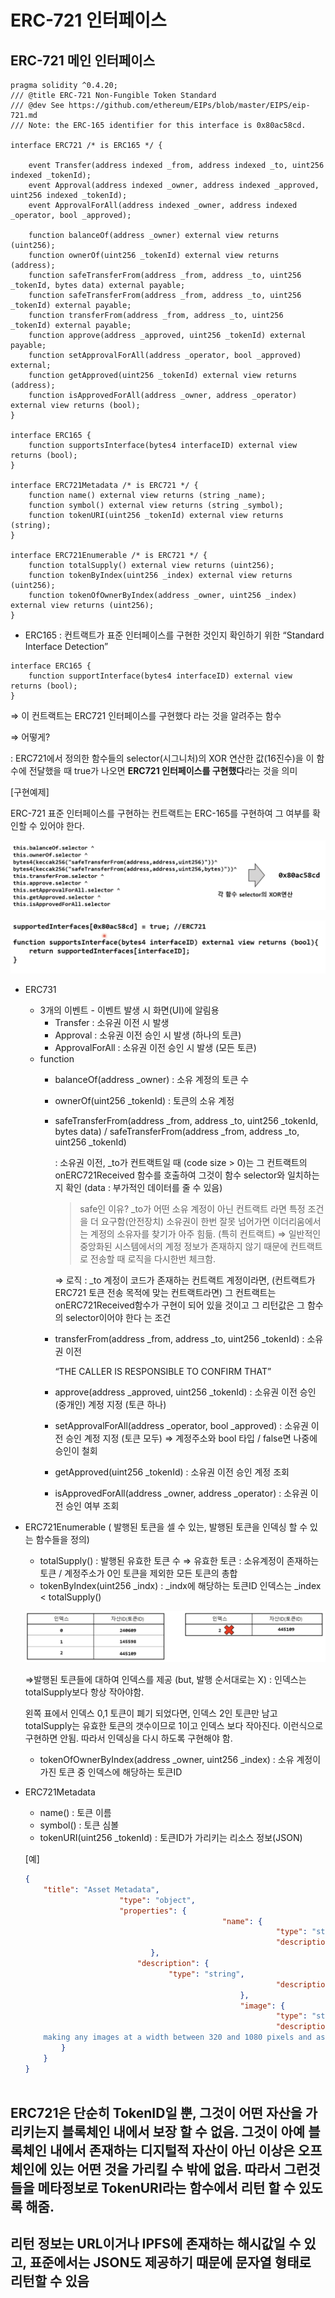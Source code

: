 # ERC-721 인터페이스
## ERC-721 메인 인터페이스

```solidity
pragma solidity ^0.4.20;
/// @title ERC-721 Non-Fungible Token Standard
/// @dev See https://github.com/ethereum/EIPs/blob/master/EIPS/eip-721.md 
/// Note: the ERC-165 identifier for this interface is 0x80ac58cd.

interface ERC721 /* is ERC165 */ {

	event Transfer(address indexed _from, address indexed _to, uint256 indexed _tokenId);
	event Approval(address indexed _owner, address indexed _approved, uint256 indexed _tokenId); 
	event ApprovalForAll(address indexed _owner, address indexed _operator, bool _approved);
	
	function balanceOf(address _owner) external view returns (uint256);
	function ownerOf(uint256 _tokenId) external view returns (address);
	function safeTransferFrom(address _from, address _to, uint256 _tokenId, bytes data) external payable; 
	function safeTransferFrom(address _from, address _to, uint256 _tokenId) external payable;
	function transferFrom(address _from, address _to, uint256 _tokenId) external payable;
	function approve(address _approved, uint256 _tokenId) external payable;
	function setApprovalForAll(address _operator, bool _approved) external;
	function getApproved(uint256 _tokenId) external view returns (address);
	function isApprovedForAll(address _owner, address _operator) external view returns (bool);
}

interface ERC165 {
	function supportsInterface(bytes4 interfaceID) external view returns (bool);
}

interface ERC721Metadata /* is ERC721 */ {
	function name() external view returns (string _name);
	function symbol() external view returns (string _symbol);
	function tokenURI(uint256 _tokenId) external view returns (string);
}

interface ERC721Enumerable /* is ERC721 */ {
	function totalSupply() external view returns (uint256);
	function tokenByIndex(uint256 _index) external view returns (uint256);
	function tokenOfOwnerByIndex(address _owner, uint256 _index) external view returns (uint256);
}
```

- ERC165 : 컨트랙트가 표준 인터페이스를 구현한 것인지 확인하기 위한 “Standard Interface Detection”

```solidity
interface ERC165 {
	function supportInterface(bytes4 interfaceID) external view returns (bool);
}
```

⇒ 이 컨트랙트는 ERC721 인터페이스를 구현했다 라는 것을 알려주는 함수

⇒ 어떻게?

: ERC721에서 정의한 함수들의 selector(시그니처)의 XOR 연산한 값(16진수)을 이 함수에 전달했을 때 true가 나오면 **ERC721 인터페이스를 구현했다**라는 것을 의미

[구현예제]

ERC-721 표준 인터페이스를 구현하는 컨트랙트는 ERC-165를 구현하여 그 여부를 확인할 수 있어야 한다.

![Untitled](/Inflearn/img/erc1.png)

![Untitled](/Inflearn/img/erc2.png)

- ERC731
    - 3개의 이벤트 - 이벤트 발생 시 화면(UI)에 알림용
        - Transfer : 소유권 이전 시 발생
        - Approval : 소유권 이전 승인 시 발생 (하나의 토큰)
        - ApprovalForAll : 소유권 이전 승인 시 발생 (모든 토큰)
    - function
        - balanceOf(address _owner) : 소유 계정의 토큰 수
        - ownerOf(uint256 _tokenId) : 토큰의 소유 계정
        - safeTransferFrom(address _from, address _to, uint256 _tokenId, bytes data) / safeTransferFrom(address _from, address _to, uint256 _tokenId)
            
            : 소유권 이전, _to가 컨트랙트일 때 (code size > 0)는 그 컨트랙트의 onERC721Received 함수를 호출하여 그것이 함수 selector와 일치하는지 확인 (data : 부가적인 데이터를 줄 수 있음)
            
            > safe인 이유?
            _to가 어떤 소유 계정이 아닌 컨트랙트 라면 특정 조건을 더 요구함(안전장치)
            소유권이 한번 잘못 넘어가면 이더리움에서는 계정의 소유자를 찾기가 아주 힘듦. (특히 컨트랙트) ⇒ 일반적인 중앙화된 시스템에서의 계정 정보가 존재하지 않기 때문에 컨트랙트로 전송할 때 로직을 다시한번 체크함.
            
            ⇒ 로직 :
            _to 계정이 코드가 존재하는 컨트랙트 계정이라면, (컨트랙트가 ERC721 토큰 전송 목적에 맞는 컨트랙트라면) 그 컨트랙트는 onERC721Received함수가 구현이 되어 있을 것이고 그 리턴값은 그 함수의 selector이어야 한다 는 조건
            > 
            
        - transferFrom(address _from, address _to, uint256 _tokenId) : 소유권 이전
            
            “THE CALLER IS RESPONSIBLE TO CONFIRM THAT”
            
        - approve(address _approved, uint256 _tokenId) : 소유권 이전 승인(중개인) 계정 지정 (토큰 하나)
        - setApprovalForAll(address _operator, bool _approved) : 소유권 이전 승인 계정 지정 (토큰 모두) ⇒ 계정주소와 bool 타입 / false면 나중에 승인이 철회
        - getApproved(uint256 _tokenId) : 소유권 이전 승인 계정 조회
        - isApprovedForAll(address _owner, address _operator) : 소유권 이전 승인 여부 조회
        
- ERC721Enumerable ( 발행된 토큰을  셀 수 있는, 발행된 토큰을 인덱싱 할 수 있는 함수들을 정의)
    
    
    - totalSupply() : 발행된 유효한 토큰 수 ⇒ 유효한 토큰 : 소유계정이 존재하는 토큰 / 계정주소가 0인 토큰을 제외한 모든 토큰의 총합
    - tokenByIndex(uint256 _indx) : _indx에 해당하는 토큰ID 인덱스는 _index < totalSupply()
    
    ![Untitled](/Inflearn/img/erc3.png)
    
     ⇒발행된 토큰들에 대하여 인덱스를 제공 (but, 발행 순서대로는 X) : 인덱스는 totalSupply보다 항상 작아야함. 
    
    왼쪽 표에서 인덱스 0,1 토큰이 폐기 되었다면, 인덱스 2인 토큰만 남고 totalSupply는 유효한 토큰의 갯수이므로 1이고 인덱스 보다 작아진다. 이런식으로 구현하면 안됨. 따라서 인덱싱을 다시 하도록 구현해야 함.
    
    - tokenOfOwnerByIndex(address _owner, uint256 _index) : 소유 계정이 가진 토큰 중 인덱스에 해당하는 토큰ID
    
- ERC721Metadata
    - name() : 토큰 이름
    - symbol() : 토큰 심볼
    - tokenURI(uint256 _tokenId) : 토큰ID가 가리키는 리소스 정보(JSON)
    
    [예]
    
    ```json
    {
    	"title": "Asset Metadata",
    	                 "type": "object",
    	                 "properties": {
    											"name": {
    														"type": "string",
    														"description": "Identifies the asset to which this NFT represents"
    		                    },
    	                     "description": {
    		                        "type": "string",
    														"description": "Describes the asset to which this NFT represents" 
    												},
    												"image": {
    														"type": "string",
    														"description": "A URI pointing to a resource with mime type image/* representing the asset to which this NFT represents. Consider
    	making any images at a width between 320 and 1080 pixels and aspect ratio between 1.91:1 and 4:5 inclusive." 
    		}
    	} 
    }
    		
    ```
    

## ERC721은 단순히 TokenID일 뿐, 그것이 어떤 자산을 가리키는지 블록체인 내에서 보장 할 수 없음. 그것이 아예 블록체인 내에서 존재하는 디지털적 자산이 아닌 이상은 오프체인에 있는 어떤 것을 가리킬 수 밖에 없음. 따라서 그런것들을 메타정보로 TokenURI라는 함수에서 리턴 할 수 있도록 해줌.

## 리턴 정보는 URL이거나 IPFS에 존재하는 해시값일 수 있고, 표준에서는 JSON도 제공하기 때문에 문자열 형태로 리턴할 수 있음
